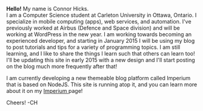 **Hello!** My name is Connor Hicks.  
I am a Computer Science student at Carleton University in Ottawa, Ontario. I specialize in mobile computing (apps), web services, and automation. I've previously worked at Airbus (Defence and Space division) and will be working at WordPress in the new year. I am working towards becoming an experienced developer, and starting in January 2015 I will be using my blog to post tutorials and tips for a variety of programming topics. I am still learning, and I like to share the things I learn such that others can learn too! I'll be updating this site in early 2015 with a new design and I'll start posting on the blog much more frequently after that!

I am currently developing a new themeable blog platform called Imperium that is based on NodeJS. This site is running atop it, and you can learn more about it on my <a href = '/Imperium'> Imperium </a> page!
  
Cheers!
-CH 
